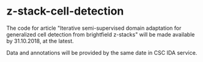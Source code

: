 # z-stack-cell-detection

The code for article "Iterative semi-supervised domain adaptation for generalized cell detection from brightfield z-stacks" will be made available by 31.10.2018, at the latest.

Data and annotations will be provided by the same date in CSC IDA service.
